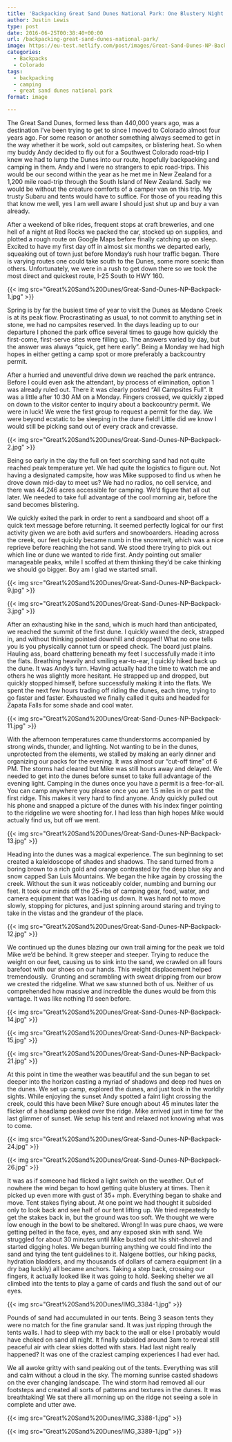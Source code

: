 ```yaml
---
title: 'Backpacking Great Sand Dunes National Park: One Blustery Night'
author: Justin Lewis
type: post
date: 2016-06-25T00:38:40+00:00
url: /backpacking-great-sand-dunes-national-park/
image: https://eu-test.netlify.com/post/images/Great-Sand-Dunes-NP-Backpack-5-e1476585939654.jpg
categories:
  - Backpacks
  - Colorado
tags:
  - backpacking
  - camping
  - great sand dunes national park
format: image

---
```

The Great Sand Dunes, formed less than 440,000 years ago, was a destination I’ve been trying to get to since I moved to Colorado almost four years ago. For some reason or another something always seemed to get in the way whether it be work, sold out campsites, or blistering heat. So when my buddy Andy decided to fly out for a Southwest Colorado road-trip I knew we had to lump the Dunes into our route, hopefully backpacking and camping in them. Andy and I were no strangers to epic road-trips. This would be our second within the year as he met me in New Zealand for a 1,200 mile road-trip through the South Island of New Zealand. Sadly we would be without the creature comforts of a camper van on this trip. My trusty Subaru and tents would have to suffice. For those of you reading this that know me well, yes I am well aware I should just shut up and buy a van already.

After a weekend of bike rides, frequent stops at craft breweries, and one hell of a night at Red Rocks we packed the car, stocked up on supplies, and plotted a rough route on Google Maps before finally catching up on sleep. Excited to have my first day off in almost six months we departed early, squeaking out of town just before Monday’s rush hour traffic began. There is varying routes one could take south to the Dunes, some more scenic than others. Unfortunately, we were in a rush to get down there so we took the most direct and quickest route, I-25 South to HWY 160. 


  {{< img src="Great%20Sand%20Dunes/Great-Sand-Dunes-NP-Backpack-1.jpg" >}}
		      



Spring is by far the busiest time of year to visit the Dunes as Medano Creek is at its peak flow. Procrastinating as usual, to not commit to anything set in stone, we had no campsites reserved. In the days leading up to our departure I phoned the park office several times to gauge how quickly the first-come, first-serve sites were filling up. The answers varied by day, but the answer was always “quick, get here early”. Being a Monday we had high hopes in either getting a camp spot or more preferably a backcountry permit.

After a hurried and uneventful drive down we reached the park entrance. Before I could even ask the attendant, by process of elimination, option 1 was already ruled out. There it was clearly posted “All Campsites Full”. It was a little after 10:30 AM on a Monday. Fingers crossed, we quickly zipped on down to the visitor center to inquiry about a backcountry permit. We were in luck! We were the first group to request a permit for the day. We were beyond ecstatic to be sleeping in the dune field! Little did we know I would still be picking sand out of every crack and crevasse. 


  {{< img src="Great%20Sand%20Dunes/Great-Sand-Dunes-NP-Backpack-2.jpg" >}}
		      


Being so early in the day the full on feet scorching sand had not quite reached peak temperature yet. We had quite the logistics to figure out. Not having a designated campsite, how was Mike supposed to find us when he drove down mid-day to meet us? We had no radios, no cell service, and there was 44,246 acres accessible for camping. We’d figure that all out later. We needed to take full advantage of the cool morning air, before the sand becomes blistering.

We quickly exited the park in order to rent a sandboard and shoot off a quick text message before returning. It seemed perfectly logical for our first activity given we are both avid surfers and snowboarders. Heading across the creek, our feet quickly became numb in the snowmelt, which was a nice reprieve before reaching the hot sand. We stood there trying to pick out which line or dune we wanted to ride first. Andy pointing out smaller manageable peaks, while I scoffed at them thinking they’d be cake thinking we should go bigger. Boy am I glad we started small. 


  {{< img src="Great%20Sand%20Dunes/Great-Sand-Dunes-NP-Backpack-9.jpg" >}}
		      


  {{< img src="Great%20Sand%20Dunes/Great-Sand-Dunes-NP-Backpack-3.jpg" >}}
		      


After an exhausting hike in the sand, which is much hard than anticipated, we reached the summit of the first dune. I quickly waxed the deck, strapped in, and without thinking pointed downhill and dropped! What no one tells you is you physically cannot turn or speed check. The board just plains. Hauling ass, board chattering beneath my feet I successfully made it into the flats. Breathing heavily and smiling ear-to-ear, I quickly hiked back up the dune. It was Andy’s turn. Having actually had the time to watch me and others he was slightly more hesitant. He strapped up and dropped, but quickly stopped himself, before successfully making it into the flats. We spent the next few hours trading off riding the dunes, each time, trying to go faster and faster. Exhausted we finally called it quits and headed for Zapata Falls for some shade and cool water. 


  {{< img src="Great%20Sand%20Dunes/Great-Sand-Dunes-NP-Backpack-11.jpg" >}}
		      


With the afternoon temperatures came thunderstorms accompanied by strong winds, thunder, and lighting. Not wanting to be in the dunes, unprotected from the elements, we stalled by making an early dinner and organizing our packs for the evening. It was almost our “cut-off time” of 6 PM. The storms had cleared but Mike was still hours away and delayed. We needed to get into the dunes before sunset to take full advantage of the evening light. Camping in the dunes once you have a permit is a free-for-all. You can camp anywhere you please once you are 1.5 miles in or past the first ridge. This makes it very hard to find anyone. Andy quickly pulled out his phone and snapped a picture of the dunes with his index finger pointing to the ridgeline we were shooting for. I had less than high hopes Mike would actually find us, but off we went. 


  {{< img src="Great%20Sand%20Dunes/Great-Sand-Dunes-NP-Backpack-13.jpg" >}}
		      


Heading into the dunes was a magical experience. The sun beginning to set created a kaleidoscope of shades and shadows. The sand turned from a boring brown to a rich gold and orange contrasted by the deep blue sky and snow capped San Luis Mountains. We began the hike again by crossing the creek. Without the sun it was noticeably colder, numbing and burning our feet. It took our minds off the 25+lbs of camping gear, food, water, and camera equipment that was loading us down. It was hard not to move slowly, stopping for pictures, and just spinning around staring and trying to take in the vistas and the grandeur of the place. 


  {{< img src="Great%20Sand%20Dunes/Great-Sand-Dunes-NP-Backpack-12.jpg" >}}
		      


We continued up the dunes blazing our own trail aiming for the peak we told Mike we’d be behind. It grew steeper and steeper. Trying to reduce the weight on our feet, causing us to sink into the sand, we crawled on all fours barefoot with our shoes on our hands. This weight displacement helped tremendously.  Grunting and scrambling with sweat dripping from our brow we crested the ridgeline. What we saw stunned both of us. Neither of us comprehended how massive and incredible the dunes would be from this vantage. It was like nothing I’d seen before. 


  {{< img src="Great%20Sand%20Dunes/Great-Sand-Dunes-NP-Backpack-14.jpg" >}}
		      


  {{< img src="Great%20Sand%20Dunes/Great-Sand-Dunes-NP-Backpack-15.jpg" >}}
		      


  {{< img src="Great%20Sand%20Dunes/Great-Sand-Dunes-NP-Backpack-21.jpg" >}}
		      


At this point in time the weather was beautiful and the sun began to set deeper into the horizon casting a myriad of shadows and deep red hues on the dunes. We set up camp, explored the dunes, and just took in the worldly sights. While enjoying the sunset Andy spotted a faint light crossing the creek, could this have been Mike? Sure enough about 45 minutes later the flicker of a headlamp peaked over the ridge. Mike arrived just in time for the last glimmer of sunset. We setup his tent and relaxed not knowing what was to come. 


  {{< img src="Great%20Sand%20Dunes/Great-Sand-Dunes-NP-Backpack-24.jpg" >}}
		      


  {{< img src="Great%20Sand%20Dunes/Great-Sand-Dunes-NP-Backpack-26.jpg" >}}
		      


It was as if someone had flicked a light switch on the weather. Out of nowhere the wind began to howl getting quite blustery at times. Then it picked up even more with gust of 35+ mph. Everything began to shake and move. Tent stakes flying about. At one point we had thought it subsided only to look back and see half of our tent lifting up. We tried repeatedly to get the stakes back in, but the ground was too soft. We thought we were low enough in the bowl to be sheltered. Wrong! In was pure chaos, we were getting pelted in the face, eyes, and any exposed skin with sand. We struggled for about 30 minutes until Mike busted out his shit-shovel and started digging holes. We began burring anything we could find into the sand and tying the tent guidelines to it. Nalgene bottles, our hiking packs, hydration bladders, and my thousands of dollars of camera equipment (in a dry bag luckily) all became anchors. Taking a step back, crossing our fingers, it actually looked like it was going to hold. Seeking shelter we all climbed into the tents to play a game of cards and flush the sand out of our eyes. 


  {{< img src="Great%20Sand%20Dunes/IMG_3384-1.jpg" >}}
		      


Pounds of sand had accumulated in our tents. Being 3 season tents they were no match for the fine granular sand. It was just ripping through the tents walls. I had to sleep with my back to the wall or else I probably would have choked on sand all night. It finally subsided around 3am to reveal still peaceful air with clear skies dotted with stars. Had last night really happened? It was one of the craziest camping experiences I had ever had.

We all awoke gritty with sand peaking out of the tents. Everything was still and calm without a cloud in the sky. The morning sunrise casted shadows on the ever changing landscape. The wind storm had removed all our footsteps and created all sorts of patterns and textures in the dunes. It was breathtaking! We sat there all morning up on the ridge not seeing a sole in complete and utter awe. 


  {{< img src="Great%20Sand%20Dunes/IMG_3388-1.jpg" >}}
		      


  {{< img src="Great%20Sand%20Dunes/IMG_3389-1.jpg" >}}
		     